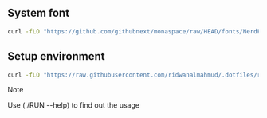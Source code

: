 ## System font
```bash
curl -fLO "https://github.com/githubnext/monaspace/raw/HEAD/fonts/NerdFonts/Monaspace%20Radon/MonaspaceRadonNF-SemiBold.otf"
```

## Setup environment
```bash
curl -fLO "https://raw.githubusercontent.com/ridwanalmahmud/.dotfiles/refs/heads/master/scripts/startup/startup.sh" && chmod 700 startup.sh && ./startup.sh <args>
```

> [!NOTE]
> Use (./RUN --help) to find out the usage
